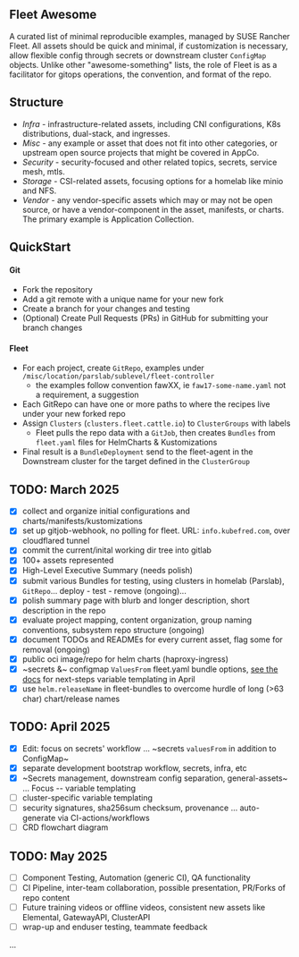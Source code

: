 ## Fleet Awesome

A curated list of minimal reproducible examples, managed by SUSE Rancher Fleet. All assets should be quick and minimal, if customization is necessary, allow flexible config through secrets or downstream cluster `ConfigMap` objects.
Unlike other "awesome-something" lists, the role of Fleet is as a facilitator for gitops operations, the convention, and format of the repo.

## Structure 

 * _Infra_ - infrastructure-related assets, including CNI configurations, K8s distributions, dual-stack, and ingresses.
 * _Misc_ - any example or asset that does not fit into other categories, or upstream open source projects that might be covered in AppCo.
 * _Security_ - security-focused and other related topics, secrets, service mesh, mtls.
 * _Storage_ - CSI-related assets, focusing options for a homelab like minio and NFS.
 * _Vendor_ - any vendor-specific assets which may or may not be open source, or have a vendor-component in the asset, manifests, or charts.  The primary example is Application Collection.


## QuickStart

#### Git ####
 * Fork the repository
 * Add a git remote with a unique name for your new fork
 * Create a branch for your changes and testing
 * (Optional) Create Pull Requests (PRs) in GitHub for submitting your branch changes

#### Fleet ####
 * For each project, create `GitRepo`, examples under `/misc/location/parslab/sublevel/fleet-controller`
   * the examples follow convention fawXX, ie `faw17-some-name.yaml` not a requirement, a suggestion
 * Each GitRepo can have one or more paths to where the recipes live under your new forked repo
 * Assign `Clusters` (`clusters.fleet.cattle.io`) to `ClusterGroups` with labels
   * Fleet pulls the repo data with a `GitJob`, then creates `Bundles` from `fleet.yaml` files for HelmCharts & Kustomizations
 * Final result is a `BundleDeployment` send to the fleet-agent in the Downstream cluster for the target defined in the `ClusterGroup`
  

## TODO: March 2025

- [x] collect and organize initial configurations and charts/manifests/kustomizations
- [x] set up gitjob-webhook, no polling for fleet. URL: `info.kubefred.com`, over cloudflared tunnel
- [x] commit the current/inital working dir tree into gitlab
- [x] 100+ assets represented
- [x] High-Level Executive Summary (needs polish)
- [x] submit various Bundles for testing, using clusters in homelab (Parslab), `GitRepo`... deploy - test - remove (ongoing)...
- [x] polish summary page with blurb and longer description, short description in the repo
- [x] evaluate project mapping, content organization, group naming conventions, subsystem repo structure (ongoing)
- [x] document TODOs and READMEs for every current asset, flag some for removal (ongoing)
- [x] public oci image/repo for helm charts (haproxy-ingress)
- [x] ~secrets &~ configmap `ValuesFrom` fleet.yaml bundle options, [see the docs](https://fleet.rancher.io/gitrepo-content#using-valuesfrom) for next-steps variable templating in April
- [x] use `helm.releaseName` in fleet-bundles to overcome hurdle of long (>63 char) chart/release names 
 
## TODO: April 2025
 
- [x] Edit: focus on secrets' workflow ... ~secrets `valuesFrom` in addition to ConfigMap~ 
- [x] separate development bootstrap workflow, secrets, infra, etc
- [x] ~Secrets management, downstream config separation, general-assets~ ... Focus -- variable templating
- [ ] cluster-specific variable templating
- [ ] security signatures, sha256sum checksum, provenance ... auto-generate via CI-actions/workflows
- [ ] CRD flowchart diagram

## TODO: May 2025

- [ ] Component Testing, Automation (generic CI), QA functionality
- [ ] CI Pipeline, inter-team collaboration, possible presentation, PR/Forks of repo content
- [ ] Future training videos or offline videos, consistent new assets like Elemental, GatewayAPI, ClusterAPI
- [ ] wrap-up and enduser testing, teammate feedback

...
